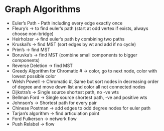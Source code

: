 # Graph Algorithms

- Euler’s Path - Path including every edge exactly once
- Fleury’s → to find euler’s path (start at odd vertex if exists, always choose non-bridge)
- Heirholzer → find euler’s path by combining two paths
- Kruskal’s → find MST (sort edges by wt and add if no cycle)
- Prim’s → find MST
- Boruvka’s → find MST (combine small components to bigger components)
- Reverse Deletion → find MST
- Greedy Algorithm for Chromatic # → color, go to next node, color with lowest possible color
- Welsh Powell → Chromatic #, Same but sort nodes in decreasing order of degree and move down list and color all not connected nodes
- Dijkstra’s → Single source shortest path, no -ve wts
- Bellman Ford → Single source shortest path, -ve and positive wts
- Johnson’s → Shortest path for every pair
- Chinese Postman → add edges to odd degree nodes for euler path
- Tarjan’s algorithm → find articulation point
- Ford Fulkerson → network flow
- Push Relabel → flow